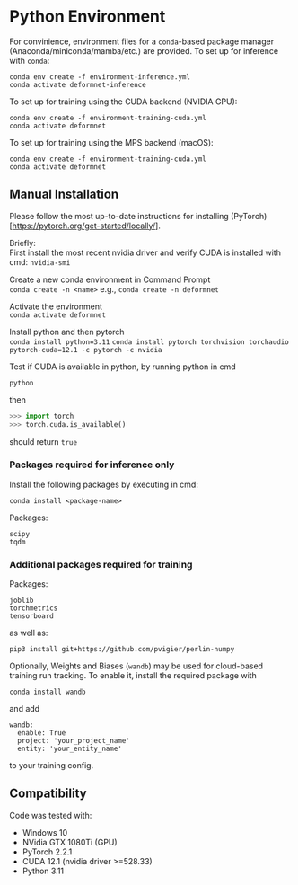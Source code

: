 # Python Environment

For convinience, environment files for a `conda`-based package manager (Anaconda/miniconda/mamba/etc.) are provided. To set up for inference with `conda`:
```
conda env create -f environment-inference.yml
conda activate deformnet-inference
```

To set up for training using the CUDA backend (NVIDIA GPU):
```
conda env create -f environment-training-cuda.yml
conda activate deformnet
```

To set up for training using the MPS backend (macOS):
```
conda env create -f environment-training-cuda.yml
conda activate deformnet
```

## Manual Installation

Please follow the most up-to-date instructions for installing (PyTorch)[https://pytorch.org/get-started/locally/].

Briefly:  
First install the most recent nvidia driver and verify CUDA is installed with cmd: ```nvidia-smi```

Create a new conda environment in Command Prompt  
```conda create -n <name>``` e.g., ```conda create -n deformnet```

Activate the environment  
```conda activate deformnet```

Install python and then pytorch  
```conda install python=3.11```
```conda install pytorch torchvision torchaudio pytorch-cuda=12.1 -c pytorch -c nvidia```

Test if CUDA is available in python, by running python in cmd  
```
python
```
then  
```python
>>> import torch
>>> torch.cuda.is_available()
``` 
should return ```true```


### Packages required for inference only

Install the following packages by executing in cmd:  
```
conda install <package-name>
```
Packages:  
```
scipy
tqdm
```

### Additional packages required for training

Packages:

```
joblib
torchmetrics
tensorboard
```

as well as:
```
pip3 install git+https://github.com/pvigier/perlin-numpy
```

Optionally, Weights and Biases (`wandb`) may be used for cloud-based training run tracking. To enable it, install the required package with
```
conda install wandb
```
and add
```
wandb:
  enable: True
  project: 'your_project_name'
  entity: 'your_entity_name'
```
to your training config.

## Compatibility

Code was tested with:  
- Windows 10
- NVidia GTX 1080Ti (GPU)
- PyTorch 2.2.1  
- CUDA 12.1 (nvidia driver >=528.33)
- Python 3.11
